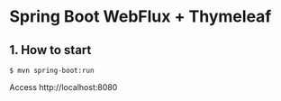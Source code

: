 # Spring Boot WebFlux + Thymeleaf

## 1. How to start
```
$ mvn spring-boot:run
```

Access http://localhost:8080
